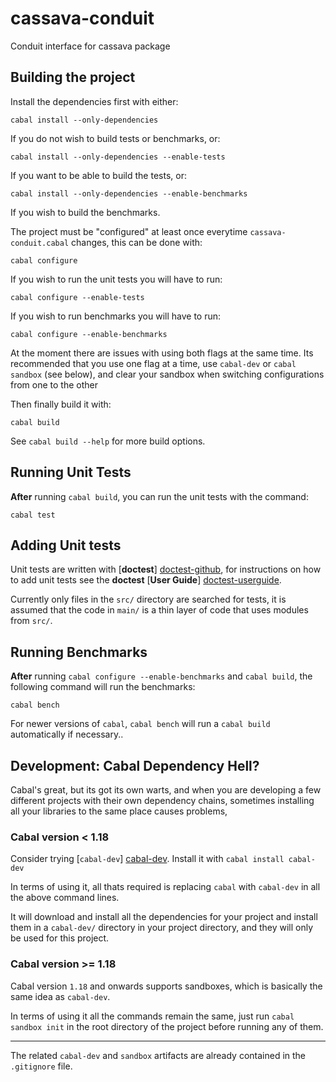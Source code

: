 # cassava-conduit

Conduit interface for cassava package

## Building the project

Install the dependencies first with either:

    cabal install --only-dependencies

If you do not wish to build tests or benchmarks, or:

    cabal install --only-dependencies --enable-tests

If you want to be able to build the tests, or:

    cabal install --only-dependencies --enable-benchmarks

If you wish to build the benchmarks.

The project must be "configured" at least once everytime `cassava-conduit.cabal` changes, this can be done with:

    cabal configure

If you wish to run the unit tests you will have to run:

    cabal configure --enable-tests

If you wish to run benchmarks you will have to run:

    cabal configure --enable-benchmarks

At the moment there are issues with using both flags at the same time.  Its recommended that you use one flag at a time, use `cabal-dev` or `cabal sandbox` 
(see below), and clear your sandbox when switching configurations from one to the other

Then finally build it with:

    cabal build

See `cabal build --help` for more build options.

## Running Unit Tests

**After** running `cabal build`, you can run the unit tests with the command:

    cabal test

## Adding Unit tests

Unit tests are written with [**doctest**] [doctest-github], for instructions on how to add unit tests
see the **doctest** [**User Guide**] [doctest-userguide].

Currently only files in the `src/` directory are searched for tests, it is assumed that the code in `main/`
is a thin layer of code that uses modules from `src/`.

## Running Benchmarks

**After** running `cabal configure --enable-benchmarks` and `cabal build`, the following command will run the benchmarks:

    cabal bench

For newer versions of `cabal`, `cabal bench` will run a `cabal build` automatically if necessary..

## Development: Cabal Dependency Hell?

Cabal's great, but its got its own warts, and when you are developing a few different projects with their own dependency chains, sometimes installing all your libraries to the same place causes problems,

### Cabal version < 1.18

Consider trying [`cabal-dev`] [cabal-dev].  Install it with `cabal install cabal-dev`

In terms of using it, all thats required is replacing `cabal` with `cabal-dev` in all the above command lines.

It will download and install all the dependencies for your project and install them in a `cabal-dev/` directory in your project directory, and they will only be used for this project.

### Cabal version >= 1.18

Cabal version `1.18` and onwards supports sandboxes, which is basically the same idea as `cabal-dev`.

In terms of using it all the commands remain the same, just run `cabal sandbox init` in the root directory of the project before running any of them.

------

The related `cabal-dev` and `sandbox` artifacts are already contained in the `.gitignore` file.

[cabal-dev]: https://github.com/creswick/cabal-dev "creswick/cabal-dev on GitHub.com"
[doctest-github]: https://github.com/sol/doctest-haskell "sol/doctest-haskell on GitHub.com"
[doctest-userguide]: https://github.com/sol/doctest-haskell/blob/master/README.markdown#usage "doctest Usage Guide"
